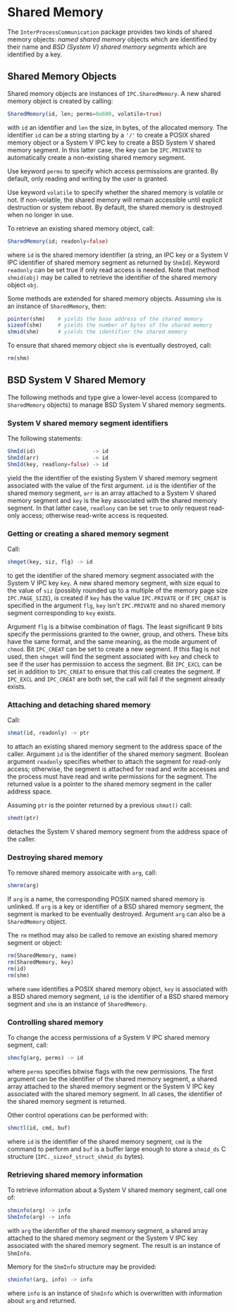 # Shared Memory

The `InterProcessCommunication` package provides two kinds of shared memory objects: *named shared
memory* objects which are identified by their name and *BSD (System V) shared
memory segments* which are identified by a key.


## Shared Memory Objects

Shared memory objects are instances of `IPC.SharedMemory`.  A new shared memory
object is created by calling:

```julia
SharedMemory(id, len; perms=0o600, volatile=true)
```

with `id` an identifier and `len` the size, in bytes, of the allocated memory.
The identifier `id` can be a string starting by a `'/'` to create a POSIX
shared memory object or a System V IPC key to create a BSD System V shared
memory segment.  In this latter case, the key can be `IPC.PRIVATE` to
automatically create a non-existing shared memory segment.

Use keyword `perms` to specify which access permissions are granted.  By
default, only reading and writing by the user is granted.

Use keyword `volatile` to specify whether the shared memory is volatile or not.
If non-volatile, the shared memory will remain accessible until explicit
destruction or system reboot.  By default, the shared memory is destroyed when
no longer in use.

To retrieve an existing shared memory object, call:

```julia
SharedMemory(id; readonly=false)
```

where `id` is the shared memory identifier (a string, an IPC key or a System V
IPC identifier of shared memory segment as returned by `ShmId`).  Keyword
`readonly` can be set true if only read access is needed.  Note that method
`shmid(obj)` may be called to retrieve the identifier of the shared memory
object `obj`.

Some methods are extended for shared memory objects.  Assuming `shm` is an
instance of `SharedMemory`, then:

```julia
pointer(shm)    # yields the base address of the shared memory
sizeof(shm)     # yields the number of bytes of the shared memory
shmid(shm)      # yields the identifier the shared memory
```

To ensure that shared memory object `shm` is eventually destroyed, call:

```julia
rm(shm)
```


## BSD System V Shared Memory

The following methods and type give a lower-level access (compared to
`SharedMemory` objects) to manage BSD System V shared memory segments.


### System V shared memory segment identifiers

The following statements:

```julia
ShmId(id)                  -> id
ShmId(arr)                 -> id
ShmId(key, readlony=false) -> id
```

yield the the identifier of the existing System V shared memory segment
associated with the value of the first argument.  `id` is the identifier of the
shared memory segment, `arr` is an array attached to a System V shared memory
segment and `key` is the key associated with the shared memory segment.  In
that latter case, `readlony` can be set `true` to only request read-only
access; otherwise read-write access is requested.


### Getting or creating a shared memory segment

Call:

```julia
shmget(key, siz, flg) -> id
```

to get the identifier of the shared memory segment associated with the System V
IPC key `key`.  A new shared memory segment, with size equal to the value of
`siz` (possibly rounded up to a multiple of the memory page size
`IPC.PAGE_SIZE`), is created if `key` has the value `IPC.PRIVATE` or if
`IPC_CREAT` is specified in the argument `flg`, `key` isn't `IPC.PRIVATE` and
no shared memory segment corresponding to `key` exists.

Argument `flg` is a bitwise combination of flags.  The least significant 9 bits
specify the permissions granted to the owner, group, and others.  These bits
have the same format, and the same meaning, as the mode argument of `chmod`.
Bit `IPC_CREAT` can be set to create a new segment.  If
this flag is not used, then `shmget` will find the segment associated with
`key` and check to see if the user has permission to access the segment.  Bit
`IPC_EXCL` can be set in addition to `IPC_CREAT` to ensure that this call
creates the segment.  If `IPC_EXCL` and `IPC_CREAT` are both set, the call will
fail if the segment already exists.


### Attaching and detaching shared memory

Call:

```julia
shmat(id, readonly) -> ptr
```

to attach an existing shared memory segment to the address space of the caller.
Argument `id` is the identifier of the shared memory segment.  Boolean argument
`readonly` specifies whether to attach the segment for read-only access;
otherwise, the segment is attached for read and write accesses and the process
must have read and write permissions for the segment.  The returned value is a
pointer to the shared memory segment in the caller address space.

Assuming `ptr` is the pointer returned by a previous `shmat()` call:

```julia
shmdt(ptr)
```

detaches the System V shared memory segment from the address space of the caller.


### Destroying shared memory

To remove shared memory assoicaite with `arg`, call:

```julia
shmrm(arg)
```

If `arg` is a name, the corresponding POSIX named shared memory is unlinked.
If `arg` is a key or identifier of a BSD shared memory segment, the segment is
marked to be eventually destroyed.  Argument `arg` can also be a `SharedMemory`
object.

The `rm` method may also be called to remove an existing shared memory segment
or object:

```julia
rm(SharedMemory, name)
rm(SharedMemory, key)
rm(id)
rm(shm)
```

where `name` identifies a POSIX shared memory object, `key` is associated with
a BSD shared memory segment, `id` is the identifier of a BSD shared memory
segment and `shm` is an instance of `SharedMemory`.


### Controlling shared memory

To change the access permissions of a System V IPC shared memory segment, call:

```julia
shmcfg(arg, perms) -> id
```

where `perms` specifies bitwise flags with the new permissions.  The first
argument can be the identifier of the shared memory segment, a shared array
attached to the shared memory segment or the System V IPC key associated with
the shared memory segment.  In all cases, the identifier of the shared memory
segment is returned.

Other control operations can be performed with:

```julia
shmctl(id, cmd, buf)
```

where `id` is the identifier of the shared memory segment, `cmd` is the command
to perform and `buf` is a buffer large enough to store a `shmid_ds` C structure
(`IPC._sizeof_struct_shmid_ds` bytes).


### Retrieving shared memory information

To retrieve information about a System V shared memory segment, call one of:

```julia
shminfo(arg) -> info
ShmInfo(arg) -> info
```

with `arg` the identifier of the shared memory segment, a shared array attached
to the shared memory segment or the System V IPC key associated with the shared
memory segment.  The result is an instance of  `ShmInfo`.

Memory for the `ShmInfo` structure may be provided:

```julia
shminfo!(arg, info) -> info
```

where `info` is an instance of `ShmInfo` which is overwritten with information
about `arg` and returned.
